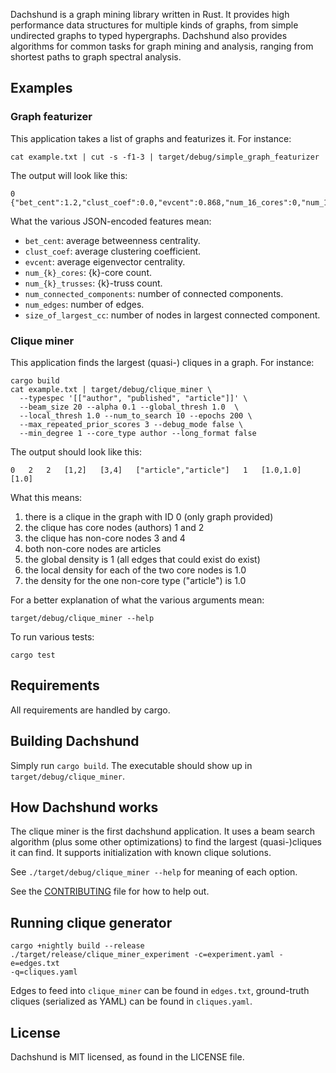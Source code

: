 Dachshund is a graph mining library written in Rust. It provides high performance data structures for multiple kinds of graphs, from simple undirected graphs to typed hypergraphs. Dachshund also provides algorithms for common tasks for graph mining and analysis, ranging from shortest paths to graph spectral analysis.

## Examples

### Graph featurizer
This application takes a list of graphs and featurizes it. For instance:

```
cat example.txt | cut -s -f1-3 | target/debug/simple_graph_featurizer
```
The output will look like this:

```
0	{"bet_cent":1.2,"clust_coef":0.0,"evcent":0.868,"num_16_cores":0,"num_17_trusses":0,"num_2_cores":1,"num_3_trusses":0,"num_4_cores":0,"num_5_trusses":0,"num_8_cores":0,"num_9_trusses":0,"num_connected_components":1,"num_edges":5,"size_of_largest_cc":5}
```
What the various JSON-encoded features mean:
- `bet_cent`: average betweenness centrality.
- `clust_coef`: average clustering coefficient.
- `evcent`: average eigenvector centrality.
- `num_{k}_cores`: {k}-core count.
- `num_{k}_trusses`: {k}-truss count.
- `num_connected_components`: number of connected components.
- `num_edges`: number of edges.
- `size_of_largest_cc`: number of nodes in largest connected component.

### Clique miner
This application finds the largest (quasi-) cliques in a graph. For instance:
```
cargo build
cat example.txt | target/debug/clique_miner \
  --typespec '[["author", "published", "article"]]' \
  --beam_size 20 --alpha 0.1 --global_thresh 1.0  \
  --local_thresh 1.0 --num_to_search 10 --epochs 200 \
  --max_repeated_prior_scores 3 --debug_mode false \
  --min_degree 1 --core_type author --long_format false
```

The output should look like this:

```
0	2	2	[1,2]	[3,4]	["article","article"]	1	[1.0,1.0]	[1.0]
```
What this means:
1) there is a clique in the graph with ID 0 (only graph provided)
2) the clique has core nodes (authors) 1 and 2
3) the clique has non-core nodes 3 and 4
4) both non-core nodes are articles
5) the global density is 1 (all edges that could exist do exist)
6) the local density for each of the two core nodes is 1.0
7) the density for the one non-core type ("article") is 1.0

For a better explanation of what the various arguments mean:
```
target/debug/clique_miner --help
```

To run various tests:
```
cargo test
```

## Requirements
All requirements are handled by cargo.

## Building Dachshund
Simply run `cargo build`. The executable should show up in `target/debug/clique_miner`.

## How Dachshund works
The clique miner is the first dachshund application. It uses a beam search algorithm (plus some other optimizations) to find the largest (quasi-)cliques it can find. It supports initialization with known clique solutions.

See `./target/debug/clique_miner --help` for meaning of each option.

See the [CONTRIBUTING](CONTRIBUTING.md) file for how to help out.

## Running clique generator

```
cargo +nightly build --release
./target/release/clique_miner_experiment -c=experiment.yaml -e=edges.txt
-q=cliques.yaml
```

Edges to feed into `clique_miner` can be found in `edges.txt`, ground-truth
cliques (serialized as YAML) can be found in `cliques.yaml`.

## License
Dachshund is MIT licensed, as found in the LICENSE file.
